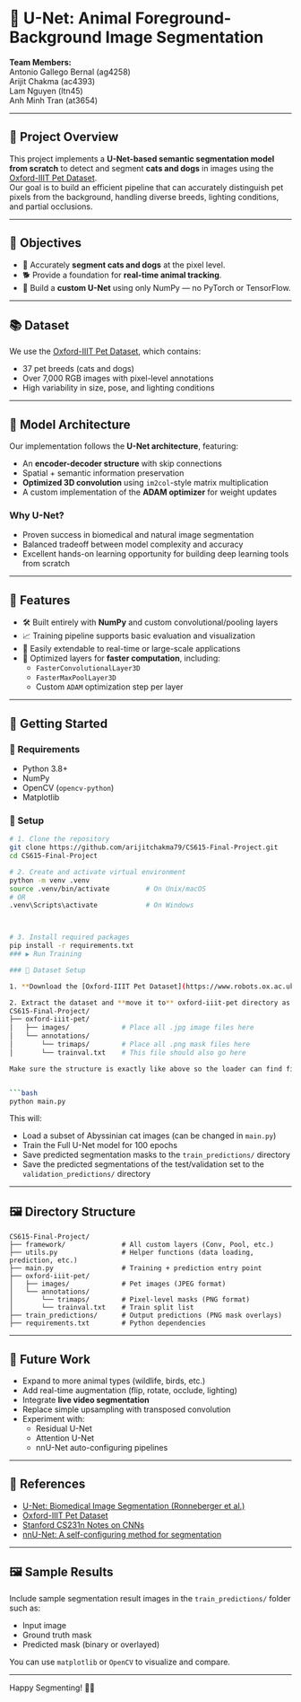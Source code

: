 # 🐾 U-Net: Animal Foreground-Background Image Segmentation

**Team Members:**  
Antonio Gallego Bernal (ag4258)  
Arijit Chakma (ac4393)  
Lam Nguyen (ltn45)  
Anh Minh Tran (at3654)

---

## 📌 Project Overview

This project implements a **U-Net-based semantic segmentation model from scratch** to detect and segment **cats and dogs** in images using the [Oxford-IIIT Pet Dataset](https://www.robots.ox.ac.uk/~vgg/data/pets/).  
Our goal is to build an efficient pipeline that can accurately distinguish pet pixels from the background, handling diverse breeds, lighting conditions, and partial occlusions.

---

## 🎯 Objectives

- 🎯 Accurately **segment cats and dogs** at the pixel level.
- 🐕 Provide a foundation for **real-time animal tracking**.
- 🔧 Build a **custom U-Net** using only NumPy — no PyTorch or TensorFlow.

---

## 📚 Dataset

We use the [Oxford-IIIT Pet Dataset](https://www.robots.ox.ac.uk/~vgg/data/pets/), which contains:
- 37 pet breeds (cats and dogs)
- Over 7,000 RGB images with pixel-level annotations
- High variability in size, pose, and lighting conditions

---

## 🧠 Model Architecture

Our implementation follows the **U-Net architecture**, featuring:
- An **encoder-decoder structure** with skip connections
- Spatial + semantic information preservation
- **Optimized 3D convolution** using `im2col`-style matrix multiplication
- A custom implementation of the **ADAM optimizer** for weight updates

### Why U-Net?
- Proven success in biomedical and natural image segmentation
- Balanced tradeoff between model complexity and accuracy
- Excellent hands-on learning opportunity for building deep learning tools from scratch

---

## 🧪 Features

- 🛠 Built entirely with **NumPy** and custom convolutional/pooling layers
- 📈 Training pipeline supports basic evaluation and visualization
- 🚀 Easily extendable to real-time or large-scale applications
- 🔧 Optimized layers for **faster computation**, including:
  - `FasterConvolutionalLayer3D`
  - `FasterMaxPoolLayer3D`
  - Custom `ADAM` optimization step per layer

---

## 🚀 Getting Started

### 🧩 Requirements

- Python 3.8+
- NumPy
- OpenCV (`opencv-python`)
- Matplotlib

### 🔧 Setup

```bash
# 1. Clone the repository
git clone https://github.com/arijitchakma79/CS615-Final-Project.git
cd CS615-Final-Project

# 2. Create and activate virtual environment
python -m venv .venv
source .venv/bin/activate         # On Unix/macOS
# OR
.venv\Scripts\activate            # On Windows



# 3. Install required packages
pip install -r requirements.txt
### ▶️ Run Training

### 📁 Dataset Setup

1. **Download the [Oxford-IIIT Pet Dataset](https://www.robots.ox.ac.uk/~vgg/data/pets/)** from the official website.

2. Extract the dataset and **move it to** oxford-iiit-pet directory as follows:
CS615-Final-Project/
├── oxford-iiit-pet/
│   ├── images/             # Place all .jpg image files here
│   └── annotations/
│       └── trimaps/        # Place all .png mask files here
│       └── trainval.txt    # This file should also go here

Make sure the structure is exactly like above so the loader can find files correctly.


```bash
python main.py
```

This will:
- Load a subset of Abyssinian cat images (can be changed in `main.py`)
- Train the Full U-Net model for 100 epochs
- Save predicted segmentation masks to the `train_predictions/` directory
- Save the predicted segmentations of the test/validation set to the `validation_predictions/` directory

---

## 🖼️ Directory Structure

```
CS615-Final-Project/
├── framework/              # All custom layers (Conv, Pool, etc.)
├── utils.py                # Helper functions (data loading, prediction, etc.)
├── main.py                 # Training + prediction entry point
├── oxford-iiit-pet/
│   ├── images/             # Pet images (JPEG format)
│   └── annotations/
│       └── trimaps/        # Pixel-level masks (PNG format)
│       └── trainval.txt    # Train split list
├── train_predictions/      # Output predictions (PNG mask overlays)
├── requirements.txt        # Python dependencies
```

---

## 🔄 Future Work

- Expand to more animal types (wildlife, birds, etc.)
- Add real-time augmentation (flip, rotate, occlude, lighting)
- Integrate **live video segmentation**
- Replace simple upsampling with transposed convolution
- Experiment with:
  - Residual U-Net
  - Attention U-Net
  - nnU-Net auto-configuring pipelines

---

## 📖 References

- [U-Net: Biomedical Image Segmentation (Ronneberger et al.)](https://lmb.informatik.uni-freiburg.de/people/ronneber/u-net/)
- [Oxford-IIIT Pet Dataset](https://www.robots.ox.ac.uk/~vgg/data/pets/)
- [Stanford CS231n Notes on CNNs](https://cs231n.github.io/convolutional-networks/)
- [nnU-Net: A self-configuring method for segmentation](https://www.nature.com/articles/s41592-020-01008-z)

---

## 🖼️ Sample Results

Include sample segmentation result images in the `train_predictions/` folder such as:

- Input image
- Ground truth mask
- Predicted mask (binary or overlayed)

You can use `matplotlib` or `OpenCV` to visualize and compare.

---

Happy Segmenting! 🐶🐱

